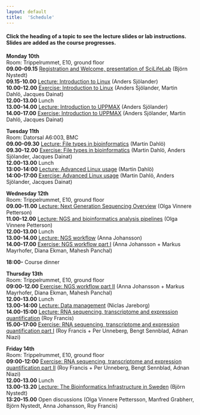 ```yaml
---
layout: default
title:  'Schedule'
---
```


#### Click the heading of a topic to see the lecture slides or lab instructions. Slides are added as the course progresses.




**Monday 10th**  
Room: Trippelrummet, E10, ground floor  
**09.00-09.15** [Registration and Welcome, presentation of SciLifeLab]() (Björn Nystedt)  
**09.15-10.00** [Lecture: Introduction to Linux](slides/linux-tutorial.pdf) (Anders Sjölander)  
**10.00-12.00** [Exercise: Introduction to Linux](labs/linux-intro) (Anders Sjölander, Martin Dahlö, Jacques Dainat)  
**12.00-13.00** Lunch  
**13.00-14.00** [Lecture: Introduction to UPPMAX](slides/UPPMAX-tutorial.pdf) (Anders Sjölander)  
**14.00-17.00** [Exercise: Introduction to UPPMAX](labs/uppmax-intro) (Anders Sjölander, Martin Dahlö, Jacques Dainat)  

**Tuesday 11th**  
Room: Datorsal A6:003, BMC  
**09.00-09.30** [Lecture: File types in bioinformatics](slides/file_types.pdf) (Martin Dahlö)  
**09.30-12.00** [Exercise: File types in bioinformatics](labs/filetypes) (Martin Dahlö, Anders Sjölander, Jacques Dainat)  
**12.00-13.00** Lunch  
**13:00-14:00** [Lecture: Advanced Linux usage](slides/advanced_linux.pdf) (Martin Dahlö)  
**14:00-17:00** [Exercise: Advanced Linux usage](labs/loops_lab) (Martin Dahlö, Anders Sjölander, Jacques Dainat)  

**Wednesday 12th**  
Room: Trippelrummet, E10, ground floor  
**09.00-11.00** [Lecture: Next Generation Sequencing Overview]() (Olga Vinnere Petterson)  
**11.00-12.00** [Lecture: NGS and bioinformatics analysis pipelines]() (Olga Vinnere Petterson)  
**12.00-13.00** Lunch  
**13.00-14.00** [Lecture: NGS workflow](slides/NGS_workflow.pdf) (Anna Johansson)  
**14.00-17.00** [Exercise: NGS workflow part I](labs/NGS_workflow) (Anna Johansson + Markus Mayrhofer, Diana Ekman, Mahesh Panchal)  

**18:00-** Course dinner

**Thursday 13th**  
Room: Trippelrummet, E10, ground floor  
**09:00-12.00** [Exercise: NGS workflow part II](labs/NGS_workflow) (Anna Johansson + Markus Mayrhofer, Diana Ekman, Mahesh Panchal)  
**12.00-13.00** Lunch  
**13.00-14:00** [Lecture: Data management](slides/2018-09-13_Data_Management_for_NGS_course.pdf) (Niclas Jareborg)  
**14.00-15:00** [Lecture: RNA sequencing, transcriptome and expression quantification](slides/rnaseq/talk.html) (Roy Francis)  
**15.00-17:00** [Exercise: RNA sequencing, transcriptome and expression quantification part I](slides/rnaseq/lab.html) (Roy Francis + Per Unneberg, Bengt Sennblad, Adnan Niazi)  

**Friday 14th**  
Room: Trippelrummet, E10, ground floor  
**09:00-12:00** [Exercise: RNA sequencing, transcriptome and expression quantification part II](slides/rnaseq/lab.html) (Roy Francis + Per Unneberg, Bengt Sennblad, Adnan Niazi)  
**12.00-13.00** Lunch  
**13.00-13.20** [Lecture: The Bioinformatics Infrastructure in Sweden]() (Björn Nystedt)    
**13:20-15.00** Open discussions (Olga Vinnere Pettersson, Manfred Grabherr, Björn Nystedt, Anna Johansson, Roy Francis)  
